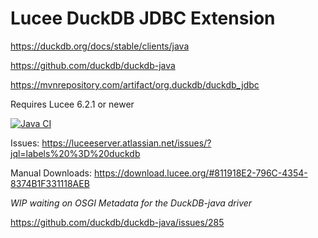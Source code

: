 # Lucee DuckDB JDBC Extension

https://duckdb.org/docs/stable/clients/java

https://github.com/duckdb/duckdb-java

https://mvnrepository.com/artifact/org.duckdb/duckdb_jdbc

Requires Lucee 6.2.1 or newer

[![Java CI](https://github.com/lucee/extension-jdbc-duckdb/actions/workflows/main.yml/badge.svg)](https://github.com/lucee/extension-jdbc-duckdb/actions/workflows/main.yml)

Issues: https://luceeserver.atlassian.net/issues/?jql=labels%20%3D%20duckdb

Manual Downloads: https://download.lucee.org/#811918E2-796C-4354-8374B1F331118AEB

*WIP waiting on OSGI Metadata for the DuckDB-java driver*

https://github.com/duckdb/duckdb-java/issues/285

